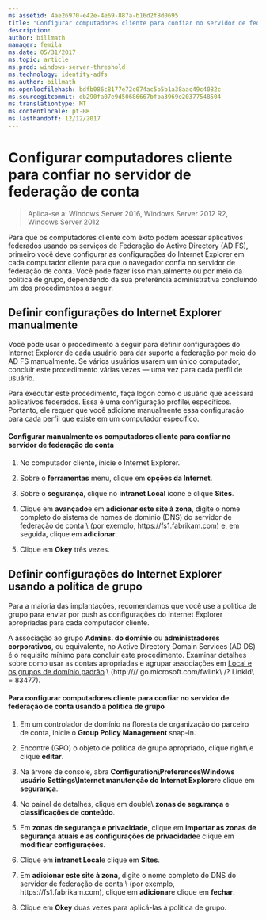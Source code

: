 ```yaml
---
ms.assetid: 4ae26970-e42e-4e69-887a-b16d2f8d0695
title: "Configurar computadores cliente para confiar no servidor de federação de conta"
description: 
author: billmath
manager: femila
ms.date: 05/31/2017
ms.topic: article
ms.prod: windows-server-threshold
ms.technology: identity-adfs
ms.author: billmath
ms.openlocfilehash: bdfb086c8177e72c074ac5b5b1a38aac49c4082c
ms.sourcegitcommit: db290fa07e9d50686667bfba3969e20377548504
ms.translationtype: MT
ms.contentlocale: pt-BR
ms.lasthandoff: 12/12/2017
---
```

# <a name="configure-client-computers-to-trust-the-account-federation-server"></a>Configurar computadores cliente para confiar no servidor de federação de conta

>Aplica-se a: Windows Server 2016, Windows Server 2012 R2, Windows Server 2012

Para que os computadores cliente com êxito podem acessar aplicativos federados usando os serviços de Federação do Active Directory \(AD FS\), primeiro você deve configurar as configurações do Internet Explorer em cada computador cliente para que o navegador confia no servidor de federação de conta. Você pode fazer isso manualmente ou por meio da política de grupo, dependendo da sua preferência administrativa concluindo um dos procedimentos a seguir.  
  
## <a name="configuring-internet-explorer-settings-manually"></a>Definir configurações do Internet Explorer manualmente  
Você pode usar o procedimento a seguir para definir configurações do Internet Explorer de cada usuário para dar suporte a federação por meio do AD FS manualmente. Se vários usuários usarem um único computador, concluir este procedimento várias vezes — uma vez para cada perfil de usuário.  
  
Para executar este procedimento, faça logon como o usuário que acessará aplicativos federados. Essa é uma configuração profile\ específicos. Portanto, ele requer que você adicione manualmente essa configuração para cada perfil que existe em um computador específico.  
  
#### <a name="to-manually-configure-client-computers-to-trust-the-account-federation-server"></a>Configurar manualmente os computadores cliente para confiar no servidor de federação de conta  
  
1.  No computador cliente, inicie o Internet Explorer.  
  
2.  Sobre o **ferramentas** menu, clique em **opções da Internet**.  
  
3.  Sobre o **segurança**, clique no **intranet Local** ícone e clique **Sites**.  
  
4.  Clique em **avançado**e em **adicionar este site à zona**, digite o nome completo do sistema de nomes de domínio \(DNS\) do servidor de federação de conta \ (por exemplo, https:\/\/fs1.fabrikam.com\) e, em seguida, clique em **adicionar**.  
  
5.  Clique em **Okey** três vezes.  
  
## <a name="configuring-internet-explorer-settings-by-using-group-policy"></a>Definir configurações do Internet Explorer usando a política de grupo  
Para a maioria das implantações, recomendamos que você use a política de grupo para enviar por push as configurações do Internet Explorer apropriadas para cada computador cliente.  
  
A associação ao grupo **Admins. do domínio** ou **administradores corporativos**, ou equivalente, no Active Directory Domain Services \(AD DS\) é o requisito mínimo para concluir este procedimento.  Examinar detalhes sobre como usar as contas apropriadas e agrupar associações em [Local e os grupos de domínio padrão](https://go.microsoft.com/fwlink/?LinkId=83477) \ (http:///\/ go.microsoft.com\/fwlink\ /? LinkId\ = 83477\).   
  
#### <a name="to-configure-client-computers-to-trust-the-account-federation-server-by-using-group-policy"></a>Para configurar computadores cliente para confiar no servidor de federação de conta usando a política de grupo  
  
1.  Em um controlador de domínio na floresta de organização do parceiro de conta, inicie o **Group Policy Management** snap\-in.  
  
2.  Encontre \(GPO\) o objeto de política de grupo apropriado, clique right\ e clique **editar**.  
  
3.  Na árvore de console, abra **Configuration\\Preferences\\Windows usuário Settings\\Internet manutenção do Internet Explorer**e clique em **segurança**.  
  
4.  No painel de detalhes, clique em double\ **zonas de segurança e classificações de conteúdo**.  
  
5.  Em **zonas de segurança e privacidade**, clique em **importar as zonas de segurança atuais e as configurações de privacidade**e clique em **modificar configurações**.  
  
6.  Clique em **intranet Local**e clique em **Sites**.  
  
7.  Em **adicionar este site à zona**, digite o nome completo do DNS do servidor de federação de conta \ (por exemplo, https:\/\/fs1.fabrikam.com\), clique em **adicionar**e clique em **fechar**.  
  
8.  Clique em **Okey** duas vezes para aplicá-las à política de grupo.  
  
